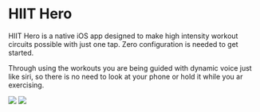 # HIIT Hero

HIIT Hero is a native iOS app designed to make high intensity workout circuits possible with just one tap.
Zero configuration is needed to get started.

Through using the workouts you are being guided with dynamic voice just like siri, so there is no need to look at your phone or hold it while you ar exercising.

<img src="https://i.imgur.com/VFz4UkB.png?2">

<img src="https://i.imgur.com/44YMczD.jpg">

